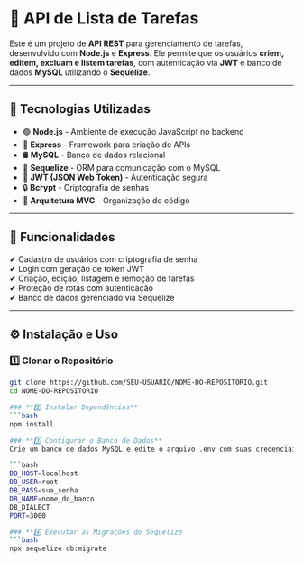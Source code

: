 # 📝 API de Lista de Tarefas

Este é um projeto de **API REST** para gerenciamento de tarefas, desenvolvido com **Node.js** e **Express**. Ele permite que os usuários **criem, editem, excluam e listem tarefas**, com autenticação via **JWT** e banco de dados **MySQL** utilizando o **Sequelize**.

---

## 🚀 Tecnologias Utilizadas

- 🟢 **Node.js** - Ambiente de execução JavaScript no backend  
- 🚀 **Express** - Framework para criação de APIs  
- 🛢 **MySQL** - Banco de dados relacional  
- 🔄 **Sequelize** - ORM para comunicação com o MySQL  
- 🔐 **JWT (JSON Web Token)** - Autenticação segura  
- 🔒 **Bcrypt** - Criptografia de senhas  
- 📂 **Arquitetura MVC** - Organização do código  

---

## 📌 Funcionalidades  

✔ Cadastro de usuários com criptografia de senha  
✔ Login com geração de token JWT  
✔ Criação, edição, listagem e remoção de tarefas  
✔ Proteção de rotas com autenticação  
✔ Banco de dados gerenciado via Sequelize  

---

## ⚙️ **Instalação e Uso**

### **1️⃣ Clonar o Repositório**
```bash
git clone https://github.com/SEU-USUARIO/NOME-DO-REPOSITORIO.git
cd NOME-DO-REPOSITORIO

### **2️⃣ Instalar Dependências**
```bash
npm install

### **3️⃣ Configurar o Banco de Dados**
Crie um banco de dados MySQL e edite o arquivo .env com suas credenciais:

```bash
DB_HOST=localhost
DB_USER=root
DB_PASS=sua_senha
DB_NAME=nome_do_banco
DB_DIALECT
PORT=3000

### **4️⃣ Executar as Migrações do Sequelize
```bash
npx sequelize db:migrate


